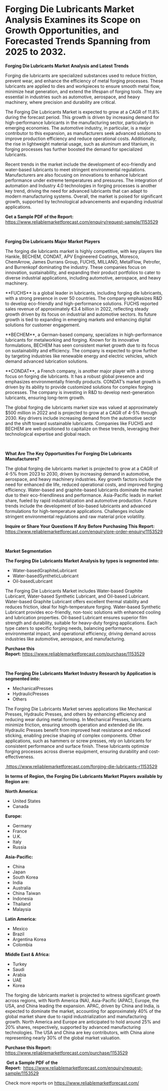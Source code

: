 <p><h1>Forging Die Lubricants Market Analysis Examines its Scope on Growth Opportunities, and Forecasted Trends Spanning from 2025 to 2032.</h1></p><p><strong>Forging Die Lubricants Market Analysis and Latest Trends</strong></p>
<p><p>Forging die lubricants are specialized substances used to reduce friction, prevent wear, and enhance the efficiency of metal forging processes. These lubricants are applied to dies and workpieces to ensure smooth metal flow, minimize heat generation, and extend the lifespan of forging tools. They are essential in industries such as automotive, aerospace, and heavy machinery, where precision and durability are critical.</p><p>The Forging Die Lubricants Market is expected to grow at a CAGR of 11.8% during the forecast period. This growth is driven by increasing demand for high-performance lubricants in the manufacturing sector, particularly in emerging economies. The automotive industry, in particular, is a major contributor to this expansion, as manufacturers seek advanced solutions to improve production efficiency and reduce operational costs. Additionally, the rise in lightweight material usage, such as aluminum and titanium, in forging processes has further boosted the demand for specialized lubricants.</p><p>Recent trends in the market include the development of eco-friendly and water-based lubricants to meet stringent environmental regulations. Manufacturers are also focusing on innovations to enhance lubricant performance under extreme temperatures and pressures. The integration of automation and Industry 4.0 technologies in forging processes is another key trend, driving the need for advanced lubricants that can adapt to modern manufacturing systems. Overall, the market is poised for significant growth, supported by technological advancements and expanding industrial applications.</p></p>
<p><strong>Get a Sample PDF of the Report:&nbsp;</strong> <a href="https://www.reliablemarketforecast.com/enquiry/request-sample/1153529?utm_campaign=2122&utm_medium=2&utm_source=Github&utm_content=ia&utm_term=25012025&utm_id=forging-die-lubricants">https://www.reliablemarketforecast.com/enquiry/request-sample/1153529</a></p>
<p>&nbsp;</p>
<p><strong>Forging Die Lubricants Major Market Players</strong></p>
<p><p>The forging die lubricants market is highly competitive, with key players like Hankle, BECHEM, CONDAT, APV Engineered Coatings, Moresco, ChemArrow, James Durrans Group, FUCHS, MILLANO, MetalFlow, Petrofer, and Burrenkopf dominating the industry. These companies focus on innovation, sustainability, and expanding their product portfolios to cater to diverse industrial applications, including automotive, aerospace, and heavy machinery.</p><p>**FUCHS** is a global leader in lubricants, including forging die lubricants, with a strong presence in over 50 countries. The company emphasizes R&D to develop eco-friendly and high-performance solutions. FUCHS reported sales revenue of approximately €3.4 billion in 2022, reflecting steady growth driven by its focus on industrial and automotive sectors. Its future growth is tied to expanding in emerging markets and enhancing digital solutions for customer engagement.</p><p>**BECHEM**, a German-based company, specializes in high-performance lubricants for metalworking and forging. Known for its innovative formulations, BECHEM has seen consistent market growth due to its focus on sustainability and efficiency. The company is expected to grow further by targeting industries like renewable energy and electric vehicles, which demand advanced lubrication solutions.</p><p>**CONDAT**, a French company, is another major player with a strong focus on forging die lubricants. It has a robust global presence and emphasizes environmentally friendly products. CONDAT’s market growth is driven by its ability to provide customized solutions for complex forging processes. The company is investing in R&D to develop next-generation lubricants, ensuring long-term growth.</p><p>The global forging die lubricants market size was valued at approximately $500 million in 2022 and is projected to grow at a CAGR of 4-5% through 2030. Key drivers include increasing demand from the automotive sector and the shift toward sustainable lubricants. Companies like FUCHS and BECHEM are well-positioned to capitalize on these trends, leveraging their technological expertise and global reach.</p></p>
<p>&nbsp;</p>
<p><strong>What Are The Key Opportunities For Forging Die Lubricants Manufacturers?</strong></p>
<p><p>The global forging die lubricants market is projected to grow at a CAGR of 4-5% from 2023 to 2030, driven by increasing demand in automotive, aerospace, and heavy machinery industries. Key growth factors include the need for enhanced die life, reduced operational costs, and improved forging efficiency. Water-based and graphite-based lubricants dominate the market due to their eco-friendliness and performance. Asia-Pacific leads in market share, fueled by rapid industrialization and automotive production. Future trends include the development of bio-based lubricants and advanced formulations for high-temperature applications. Challenges include stringent environmental regulations and raw material price volatility.</p></p>
<p><strong>Inquire or Share Your Questions If Any Before Purchasing This Report:</strong> <a href="https://www.reliablemarketforecast.com/enquiry/pre-order-enquiry/1153529?utm_campaign=2122&utm_medium=2&utm_source=Github&utm_content=ia&utm_term=25012025&utm_id=forging-die-lubricants">https://www.reliablemarketforecast.com/enquiry/pre-order-enquiry/1153529</a></p>
<p>&nbsp;</p>
<p><strong>Market Segmentation</strong></p>
<p><strong>The Forging Die Lubricants Market Analysis by types is segmented into:</strong></p>
<p><ul><li>Water-basedGraphiteLubricant</li><li>Water-basedSyntheticLubricant</li><li>Oil-basedLubricant</li></ul></p>
<p><p>The Forging Die Lubricants Market includes Water-based Graphite Lubricant, Water-based Synthetic Lubricant, and Oil-based Lubricant. Water-based Graphite Lubricant offers excellent thermal stability and reduces friction, ideal for high-temperature forging. Water-based Synthetic Lubricant provides eco-friendly, non-toxic solutions with enhanced cooling and lubrication properties. Oil-based Lubricant ensures superior film strength and durability, suitable for heavy-duty forging applications. Each type caters to specific forging needs, balancing performance, environmental impact, and operational efficiency, driving demand across industries like automotive, aerospace, and manufacturing.</p></p>
<p><strong>Purchase this Report:&nbsp;</strong><a href="https://www.reliablemarketforecast.com/purchase/1153529?utm_campaign=2122&utm_medium=2&utm_source=Github&utm_content=ia&utm_term=25012025&utm_id=forging-die-lubricants">https://www.reliablemarketforecast.com/purchase/1153529</a></p>
<p>&nbsp;</p>
<p><strong>The Forging Die Lubricants Market Industry Research by Application is segmented into:</strong></p>
<p><ul><li>MechanicalPresses</li><li>HydraulicPresses</li><li>Others</li></ul></p>
<p><p>The Forging Die Lubricants Market serves applications like Mechanical Presses, Hydraulic Presses, and others by enhancing efficiency and reducing wear during metal forming. In Mechanical Presses, lubricants minimize friction, ensuring smooth operation and extended die life. Hydraulic Presses benefit from improved heat resistance and reduced sticking, enabling precise shaping of complex components. Other applications, such as hammers or screw presses, rely on lubricants for consistent performance and surface finish. These lubricants optimize forging processes across diverse equipment, ensuring durability and cost-effectiveness.</p></p>
<p><a href="https://www.reliablemarketforecast.com/forging-die-lubricants-r1153529?utm_campaign=2122&utm_medium=2&utm_source=Github&utm_content=ia&utm_term=25012025&utm_id=forging-die-lubricants">&nbsp;https://www.reliablemarketforecast.com/forging-die-lubricants-r1153529</a></p>
<p><strong>In terms of Region, the Forging Die Lubricants Market Players available by Region are:</strong></p>
<p>
    <p> <strong> North America: </strong>
        <ul>
            <li>United States</li>
            <li>Canada</li>
        </ul>
        </p> 
    <p> <strong> Europe: </strong>
        <ul>
            <li>Germany</li>
            <li>France</li>
            <li>U.K.</li>
            <li>Italy</li>
            <li>Russia</li>
        </ul>
        </p> 
    <p> <strong> Asia-Pacific: </strong>
        <ul>
            <li>China</li>
            <li>Japan</li>
            <li>South Korea</li>
            <li>India</li>
            <li>Australia</li>
            <li>China Taiwan</li>
            <li>Indonesia</li>
            <li>Thailand</li>
            <li>Malaysia</li>
        </ul>
        </p> 
    <p> <strong> Latin America: </strong>
        <ul>
            <li>Mexico</li>
            <li>Brazil</li>
            <li>Argentina Korea</li>
            <li>Colombia</li>
        </ul>
        </p> 
    <p> <strong> Middle East & Africa: </strong>
        <ul>
            <li>Turkey</li>
            <li>Saudi</li>
            <li>Arabia</li>
            <li>UAE</li>
            <li>Korea</li>
        </ul>
    </p>
    </p>
<p><p>The forging die lubricants market is projected to witness significant growth across regions, with North America (NA), Asia-Pacific (APAC), Europe, the USA, and China leading the expansion. APAC, driven by China and India, is expected to dominate the market, accounting for approximately 40% of the global market share due to rapid industrialization and manufacturing growth. North America and Europe are anticipated to hold around 25% and 20% shares, respectively, supported by advanced manufacturing technologies. The USA and China are key contributors, with China alone representing nearly 30% of the global market valuation.</p></p>
<p><strong>Purchase this Report: </strong><a href="https://www.reliablemarketforecast.com/purchase/1153529?utm_campaign=2122&utm_medium=2&utm_source=Github&utm_content=ia&utm_term=25012025&utm_id=forging-die-lubricants">https://www.reliablemarketforecast.com/purchase/1153529</a></p>
<p>&nbsp;<strong>Get a Sample PDF of the Report:&nbsp;&nbsp;</strong><a href="https://www.reliablemarketforecast.com/enquiry/request-sample/1153529?utm_campaign=2122&utm_medium=2&utm_source=Github&utm_content=ia&utm_term=25012025&utm_id=forging-die-lubricants">https://www.reliablemarketforecast.com/enquiry/request-sample/1153529</a></p>
<p><strong></strong></p>
<p>Check more reports on <a href="https://www.reliablemarketforecast.com/?utm_campaign=2122&utm_medium=2&utm_source=Github&utm_content=ia&utm_term=25012025&utm_id=forging-die-lubricants">https://www.reliablemarketforecast.com/</a></p>